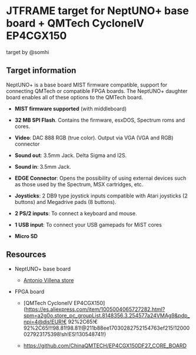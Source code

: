 # JTFRAME target for NeptUNO+ base board + QMTech  CycloneIV EP4CGX150

target by @somhi

## Target information

NeptUNO+ is a base board MIST firmware compatible, support for connecting QMTech or compatible FPGA boards. The NeptUNO+ daughter board enables all of these options to the QMTech board.

- **MIST firmware supported** (with middleboard)
- **32 MB SPI Flash**. Contains the firmware, esxDOS, Spectrum roms and cores.

- **Video**: DAC 888 RGB (true color). Output via VGA (VGA and RGB) connector
- **Sound out**: 3.5mm Jack. Delta Sigma and I2S.
- **Sound in**: 3.5mm Jack.
- **EDGE Connector**: Opens the possibility of using external devices such as those used by the Spectrum, MSX cartridges, etc.
- **Joysticks**: 2 DB9 type joystick inputs compatible with Atari joysticks (2 buttons) and Megadrive pads (8 buttons).
- **2 PS/2 inputs**: To connect a keyboard and mouse.
- **1 USB input**: To connect your USB gamepads for MiST cores
- **Micro SD**

## Resources

* NeptUNO+ base board

  * [Antonio Villena store](https://antoniovillena.com/)

* FPGA board

  * [QMTech CycloneIV EP4CGX150](https://es.aliexpress.com/item/1005004065727282.html?spm=a2g0o.store_pc_groupList.8148356.3.254577a24VMAg9&pdp_npi=4@dis!EUR!€ 92%2C65!€ 92%2C65!!!98.81!98.81!@211b88ee17030282752154763ef215!12000027923175398!sh!ES!130548741!)

  * https://github.com/ChinaQMTECH/EP4CGX150DF27_CORE_BOARD
